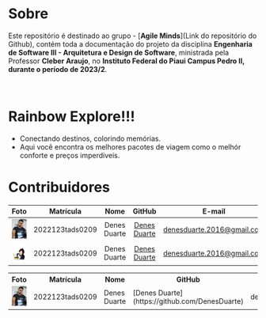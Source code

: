 # Sobre
Este repositório é destinado ao grupo - [**Agile Minds**](Link do repositório do Github), contém toda a documentação do   projeto da disciplina **Engenharia de Software III - Arquitetura e Design de Software**, ministrada pela Professor **Cleber Araujo**, no **Instituto Federal do Piaui Campus Pedro II, durante o período de 2023/2**.

<br>

# Rainbow Explore!!!
- Conectando destinos, colorindo memórias.
- Aqui você encontra os melhores pacotes de viagem como o melhór conforte e preços imperdiveis.


# Contribuidores
|Foto | Matrícula | Nome | GitHub | E-mail|
|:--:|:--:|:--:|:--:|:--:|
|<img src="./site/img/Denes.jpeg" width="40" height="40">| 2022123tads0209 | Denes Duarte | [Denes Duarte](https://github.com/DenesDuarte)|denesduarte.2016@gmail.com|
|<img src="./site/img/Octodex.jpg" width="40" height="40">| 2022123tads0209 | Denes Duarte | [Denes Duarte](https://github.com/DenesDuarte)|denesduarte.2016@gmail.com|




<table style="width:100%">
  <tr>
    <th>Foto</th>
    <th>Matrícula</th>
    <th>Nome</th>
    <th>GitHub</th>
    <th>E-mail</th>
  </tr>
  <tr>
    <td><img src="./site/img/Denes.jpeg" width="40" height="40"></td>
    <td>2022123tads0209</td>
    <td>Denes Duarte</td>
    <td>[Denes Duarte](https://github.com/DenesDuarte)</td>
    <td>denesduarte.2016@gmail.com</td>
  </tr>
 
</table>